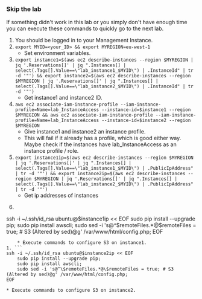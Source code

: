 ### Skip the lab ###
If something didn't work in this lab or you simply don't have enough time you can execute these commands to quickly go to the next lab.

1. You should be logged in to your Management Instance.
1. `export MYID=<your_ID> && export MYREGION=eu-west-1`
    * Set environment variables.
1. `export instance1=$(aws ec2 describe-instances --region $MYREGION | jq '.Reservations[]' | jq ".Instances[] | select(.Tags[].Value==\"lab_instance1_$MYID\") | .InstanceId" | tr -d '"') && export instance2=$(aws ec2 describe-instances --region $MYREGION | jq '.Reservations[]' | jq ".Instances[] | select(.Tags[].Value==\"lab_instance2_$MYID\") | .InstanceId" | tr -d '"')`
    * Get instance1 and instance2 ID.
1. `aws ec2 associate-iam-instance-profile --iam-instance-profile=Name=lab_InstanceAccess --instance-id=$instance1 --region $MYREGION && aws ec2 associate-iam-instance-profile --iam-instance-profile=Name=lab_InstanceAccess --instance-id=$instance2 --region $MYREGION`
    * Give instance1 and instance2 an instance profile.
    * This will fail if it already has a profile, which is good either way. Maybe check if the instances have lab_InstanceAccess as an instance profile / role.
1. `export instance1ip=$(aws ec2 describe-instances --region $MYREGION | jq '.Reservations[]' | jq ".Instances[] | select(.Tags[].Value==\"lab_instance1_$MYID\") | .PublicIpAddress" | tr -d '"') && export instance2ip=$(aws ec2 describe-instances --region $MYREGION | jq '.Reservations[]' | jq ".Instances[] | select(.Tags[].Value==\"lab_instance2_$MYID\") | .PublicIpAddress" | tr -d '"')` 
    * Get ip addresses of instances
1. ```
ssh -i ~/.ssh/id_rsa ubuntu@$instance1ip << EOF
    sudo pip install --upgrade pip;
    sudo pip install awscli;
    sudo sed -i 's@^\$remoteFiles.*@\$remoteFiles = true; # S3 (Altered by sed)@g' /var/www/html/config.php;
EOF
```
    * Execute commands to configure S3 on instance1.
1. ```
ssh -i ~/.ssh/id_rsa ubuntu@$instance2ip << EOF
    sudo pip install --upgrade pip;
    sudo pip install awscli;
    sudo sed -i 's@^\$remoteFiles.*@\$remoteFiles = true; # S3 (Altered by sed)@g' /var/www/html/config.php;
EOF
```
    * Execute commands to configure S3 on instance2.
